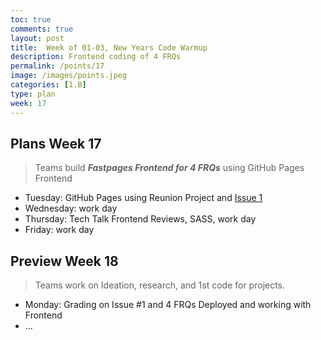 ```yaml
---
toc: true
comments: true
layout: post
title:  Week of 01-03, New Years Code Warmup
description: Frontend coding of 4 FRQs
permalink: /points/17
image: /images/points.jpeg
categories: [1.B]
type: plan
week: 17
---
```


## Plans Week 17
> Teams build ***Fastpages Frontend for 4 FRQs*** using GitHub Pages Frontend 
- Tuesday: GitHub Pages using Reunion Project and [Issue 1](https://github.com/jm1021/leuck_reunion/issues/1)
- Wednesday: work day
- Thursday: Tech Talk Frontend Reviews, SASS, work day
- Friday: work day

## Preview Week 18
> Teams work on Ideation, research, and 1st code for projects.
- Monday: Grading on Issue #1 and 4 FRQs Deployed and working with Frontend
- ...
